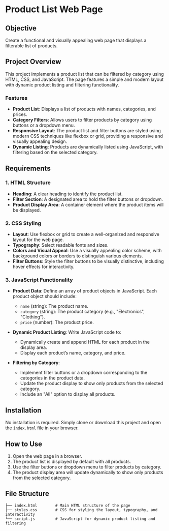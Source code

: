 # Product List Web Page

## Objective
Create a functional and visually appealing web page that displays a filterable list of products.

## Project Overview
This project implements a product list that can be filtered by category using HTML, CSS, and JavaScript. The page features a simple and modern layout with dynamic product listing and filtering functionality.

### Features
- **Product List**: Displays a list of products with names, categories, and prices.
- **Category Filters**: Allows users to filter products by category using buttons or a dropdown menu.
- **Responsive Layout**: The product list and filter buttons are styled using modern CSS techniques like flexbox or grid, providing a responsive and visually appealing design.
- **Dynamic Listing**: Products are dynamically listed using JavaScript, with filtering based on the selected category.

## Requirements

### 1. **HTML Structure**
- **Heading**: A clear heading to identify the product list.
- **Filter Section**: A designated area to hold the filter buttons or dropdown.
- **Product Display Area**: A container element where the product items will be displayed.

### 2. **CSS Styling**
- **Layout**: Use flexbox or grid to create a well-organized and responsive layout for the web page.
- **Typography**: Select readable fonts and sizes.
- **Colors and Visual Appeal**: Use a visually appealing color scheme, with background colors or borders to distinguish various elements.
- **Filter Buttons**: Style the filter buttons to be visually distinctive, including hover effects for interactivity.

### 3. **JavaScript Functionality**
- **Product Data**: 
  Define an array of product objects in JavaScript. Each product object should include:
  - `name` (string): The product name.
  - `category` (string): The product category (e.g., "Electronics", "Clothing").
  - `price` (number): The product price.
  
- **Dynamic Product Listing**:
  Write JavaScript code to:
  - Dynamically create and append HTML for each product in the display area.
  - Display each product’s name, category, and price.

- **Filtering by Category**:
  - Implement filter buttons or a dropdown corresponding to the categories in the product data.
  - Update the product display to show only products from the selected category.
  - Include an "All" option to display all products.

## Installation

No installation is required. Simply clone or download this project and open the `index.html` file in your browser.

## How to Use

1. Open the web page in a browser.
2. The product list is displayed by default with all products.
3. Use the filter buttons or dropdown menu to filter products by category.
4. The product display area will update dynamically to show only products from the selected category.

## File Structure
```plaintext
├── index.html        # Main HTML structure of the page
├── styles.css        # CSS for styling the layout, typography, and interactivity
└── script.js         # JavaScript for dynamic product listing and filtering
